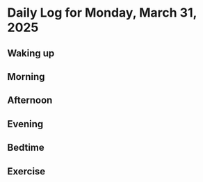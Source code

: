 # Daily Log for Monday, March 31, 2025

## Waking up

## Morning

## Afternoon

## Evening

## Bedtime

## Exercise
